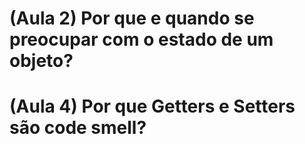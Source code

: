 # (Aula 2) Por que e quando se preocupar com o estado de um objeto?

# (Aula 4) Por que Getters e Setters são code smell?

